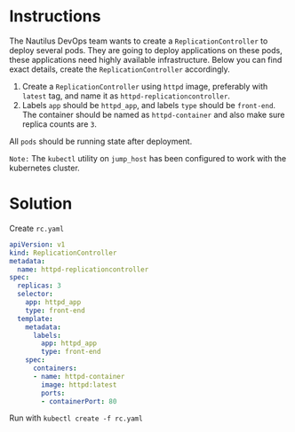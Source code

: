 # Instructions

The Nautilus DevOps team wants to create a `ReplicationController`
 to deploy several pods. They are going to deploy applications on these 
pods, these applications need highly available infrastructure. Below you
 can find exact details, create the `ReplicationController` accordingly.

1. Create a `ReplicationController` using `httpd` image, preferably with `latest` tag, and name it as `httpd-replicationcontroller`.
2. Labels `app` should be `httpd_app`, and labels `type` should be `front-end`. The container should be named as `httpd-container` and also make sure replica counts are `3`.

All `pods` should be running state after deployment.

`Note:` The `kubectl` utility on `jump_host` has been configured to work with the kubernetes cluster.

# Solution

Create `rc.yaml`

```YAML
apiVersion: v1
kind: ReplicationController
metadata:
  name: httpd-replicationcontroller
spec:
  replicas: 3
  selector:
    app: httpd_app
    type: front-end
  template:
    metadata:
      labels:
        app: httpd_app
        type: front-end
    spec:
      containers:
      - name: httpd-container
        image: httpd:latest
        ports:
        - containerPort: 80
```

Run with `kubectl create -f rc.yaml`
